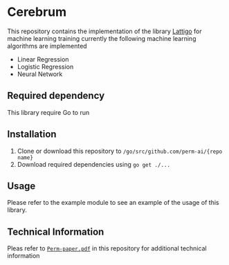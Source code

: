 # Cerebrum

This repository contains the implementation of the library [Lattigo](https://github.com/tuneinsight/lattigo) for machine learning training
currently the following machine learning algorithms are implemented

* Linear Regression
* Logistic Regression
* Neural Network

## Required dependency

This library require Go to run

## Installation

1. Clone or download this repository to ```/go/src/github.com/perm-ai/{repo name}```
1. Download required dependencies using ```go get ./...```

## Usage

Please refer to the example module to see an example of the usage of this library.

## Technical Information

Pleas refer to [`Perm-paper.pdf`](https://github.com/perm-ai/go-cerebrum/blob/main/Perm-paper.pdf) in this repository for additional technical information
